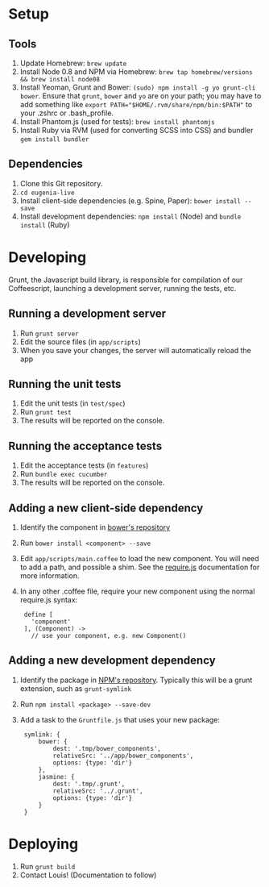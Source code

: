 Setup
=====

Tools
-----

1. Update Homebrew: `brew update`
2. Install Node 0.8 and NPM via Homebrew: `brew tap homebrew/versions && brew install node08`
3. Install Yeoman, Grunt and Bower: `(sudo) npm install -g yo grunt-cli bower`. Ensure that `grunt`, `bower` and `yo` are on your path; you may have to add something like `export PATH="$HOME/.rvm/share/npm/bin:$PATH"` to your .zshrc or .bash_profile.
4. Install Phantom.js (used for tests): `brew install phantomjs`
5. Install Ruby via RVM (used for converting SCSS into CSS) and bundler `gem install bundler`

Dependencies
------------

1. Clone this Git repository.
2. `cd eugenia-live`
3. Install client-side dependencies (e.g. Spine, Paper): `bower install --save`
4. Install development dependencies: `npm install` (Node) and `bundle install` (Ruby)


Developing
==========
Grunt, the Javascript build library, is responsible for compilation of our Coffeescript, launching a development server, running the tests, etc.

Running a development server
----------------------------

1. Run `grunt server`
2. Edit the source files (in `app/scripts`)
3. When you save your changes, the server will automatically reload the app

Running the unit tests
----------------------

1. Edit the unit tests (in `test/spec`)
2. Run `grunt test`
3. The results will be reported on the console.

Running the acceptance tests
----------------------------

1. Edit the acceptance tests (in `features`)
2. Run `bundle exec cucumber`
3. The results will be reported on the console.

Adding a new client-side dependency
-----------------------------------

1. Identify the component in [bower's repository](http://sindresorhus.com/bower-components/)
2. Run `bower install <component> --save`
3. Edit `app/scripts/main.coffee` to load the new component. You will need to add a path, and possible a shim. See the [require.js](http://requirejs.org/docs/api.html#config) documentation for more information.
4. In any other .coffee file, require your new component using the normal require.js syntax: 

        define [
          'component'
        ], (Component) ->
          // use your component, e.g. new Component()

Adding a new development dependency
-----------------------------------

1. Identify the package in [NPM's repository](https://npmjs.org). Typically this will be a grunt extension, such as `grunt-symlink`
2. Run `npm install <package> --save-dev`
3. Add a task to the `Gruntfile.js` that uses your new package:

        symlink: {
            bower: {
                dest: '.tmp/bower_components',
                relativeSrc: '../app/bower_components',
                options: {type: 'dir'}
            },
            jasmine: {
                dest: '.tmp/.grunt',
                relativeSrc: '../.grunt',
                options: {type: 'dir'}
            }
        }


Deploying
=========

1. Run `grunt build`
2. Contact Louis! (Documentation to follow)